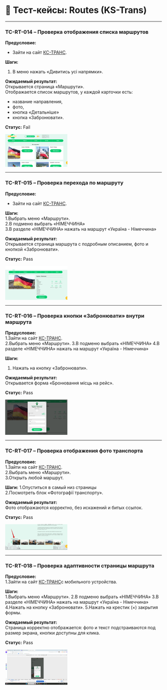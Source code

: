 # 📄 Тест-кейсы: Routes (KS-Trans)

---

### TC-RT-014 – Проверка отображения списка маршрутов  
**Предусловие:**  
- Зайти на сайт [КС-ТРАНС](https://ks-trans.org).  

**Шаги:**  
1. В меню нажать «Дивитись усі напрямки».  

**Ожидаемый результат:**  
Открывается страница «Маршрути».  
Отображается список маршрутов, у каждой карточки есть:  
- название направления,  
- фото, 
- кнопка «Детальнiше»  
- кнопка «Забронювати».  

**Статус:** Fail  

<img src="screenshots/test14.png" width="200"/> 

---

### TC-RT-015 – Проверка перехода по маршруту  
**Предусловие:**  
- Зайти на сайт [КС-ТРАНС](https://ks-trans.org).  

**Шаги:**  
1.Выбрать меню «Маршрути».   
2.В подменю выбрать «НІМЕЧЧИНА»  
3.В разделе «НІМЕЧЧИНА» нажать на маршрут «Україна - Німеччина»  

**Ожидаемый результат:**  
Открывается страница маршрута с подробным описанием, фото и кнопкой «Забронювати».  

**Статус:** Pass  

<img src="screenshots/test15.png" width="200"/>  

---

### TC-RT-016 – Проверка кнопки «Забронювати» внутри маршрута  
**Предусловие:**  
1.Зайти на сайт [КС-ТРАНС](https://ks-trans.org).  
2.Выбрать меню «Маршрути». 
3.В подменю выбрать «НІМЕЧЧИНА» 
4.В разделе «НІМЕЧЧИНА» нажать на маршрут «Україна - Німеччина»  

**Шаги:**  
1. Нажать на кнопку «Забронювати».  

**Ожидаемый результат:**  
Открывается форма «Бронювання місць на рейс».  

**Статус:** Pass  

<img src="screenshots/test16.png" width="200"/>  

---

### TC-RT-017 – Проверка отображения фото транспорта  
**Предусловие:**  
1.Зайти на сайт [КС-ТРАНС](https://ks-trans.org).  
2.Выбрать меню «Маршрути».  
3.Открыть любой маршрут.  

**Шаги:**
1.Опуститься в самый низ страницы  
2.Посмотреть блок «Фотографії транспорту».  

**Ожидаемый результат:**  
Фото отображаются корректно, без искажений и битых ссылок.  

**Статус:** Pass  

<img src="screenshots/test17.png" width="200"/>  

---

### TC-RT-018 – Проверка адаптивности страницы маршрута  
**Предусловие:**   
1.Зайти на сайт [КС-ТРАНС](https://ks-trans.org)с мобильного устройства.  
 
**Шаги:**  
1.Выбрать меню «Маршрути». 
2.В подменю выбрать «НІМЕЧЧИНА» 
3.В разделе «НІМЕЧЧИНА» нажать на маршрут «Україна - Німеччина»
4.Нажать на кнопку «Забронювати». 
5.Нажать на крестик (×) закрытия формы.

**Ожидаемый результат:**  
Страница корректно отображается: фото и текст подстраиваются под размер экрана, кнопки доступны для клика.  

**Статус:** Pass  

<img src="screenshots/test18.png" width="200"/>  